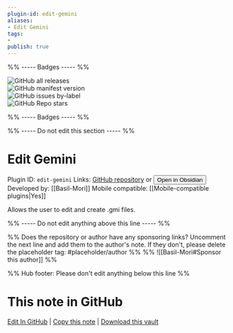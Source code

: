 ```yaml
---
plugin-id: edit-gemini
aliases:
- Edit Gemini
tags: 
- 
publish: true
---
```


%% ----- Badges ----- %%

![GitHub all releases](https://img.shields.io/github/downloads/Basil-Mori/obsidian-edit-gemini/total?color=573E7A&logo=github&style=for-the-badge)   
![GitHub manifest version](https://img.shields.io/github/manifest-json/v/Basil-Mori/obsidian-edit-gemini?color=573E7A&logo=github&style=for-the-badge)   
![GitHub issues by-label](https://img.shields.io/github/issues/Basil-Mori/obsidian-edit-gemini/help%20wanted?color=573E7A&logo=github&style=for-the-badge)   
![GitHub Repo stars](https://img.shields.io/github/stars/Basil-Mori/obsidian-edit-gemini?color=573E7A&logo=github&style=for-the-badge)

%% ----- Badges ----- %%

%% ----- Do not edit this section ----- %%

# Edit Gemini

Plugin ID: `edit-gemini`
Links: [GitHub repository](https://github.com/Basil-Mori/obsidian-edit-gemini) or [<button id=HH>Open in Obsidian</button>](obsidian://show-plugin?id=edit-gemini)
Developed by: [[Basil-Mori]]
Mobile compatible: [[Mobile-compatible plugins|Yes]]

Allows the user to edit and create .gmi files.

%% ----- Do not edit anything above this line ----- %% 

%% Does the repository or author have any sponsoring links? Uncomment the next line and add them to the author's note. If they don't, please delete the placeholder tag: #placeholder/author %%
%% ![[Basil-Mori#Sponsor this author]] %%

%% Hub footer: Please don't edit anything below this line %%

# This note in GitHub

<span class="git-footer">[Edit In GitHub](https://github.dev/obsidian-community/obsidian-hub/blob/main/02%20-%20Community%20Expansions/02.05%20All%20Community%20Expansions/Plugins/edit-gemini.md "git-hub-edit-note") | [Copy this note](https://raw.githubusercontent.com/obsidian-community/obsidian-hub/main/02%20-%20Community%20Expansions/02.05%20All%20Community%20Expansions/Plugins/edit-gemini.md "git-hub-copy-note") | [Download this vault](https://github.com/obsidian-community/obsidian-hub/archive/refs/heads/main.zip "git-hub-download-vault") </span>
